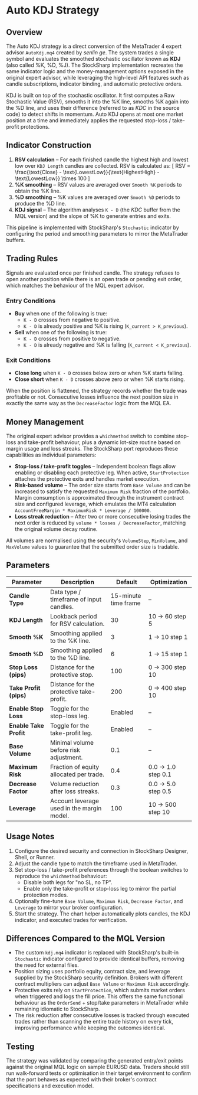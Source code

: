 # Auto KDJ Strategy

## Overview
The Auto KDJ strategy is a direct conversion of the MetaTrader 4 expert advisor `AutoKdj.mq4` created by *senlin ge*. The system trades a single symbol and evaluates the smoothed stochastic oscillator known as **KDJ** (also called %K, %D, %J). The StockSharp implementation recreates the same indicator logic and the money-management options exposed in the original expert advisor, while leveraging the high-level API features such as candle subscriptions, indicator binding, and automatic protective orders.

KDJ is built on top of the stochastic oscillator. It first computes a Raw Stochastic Value (RSV), smooths it into the %K line, smooths %K again into the %D line, and uses their difference (referred to as *KDC* in the source code) to detect shifts in momentum. Auto KDJ opens at most one market position at a time and immediately applies the requested stop-loss / take-profit protections.

## Indicator Construction
1. **RSV calculation** – For each finished candle the highest high and lowest low over `KDJ Length` candles are collected. RSV is calculated as:
   \[
   RSV = \frac{\text{Close} - \text{LowestLow}}{\text{HighestHigh} - \text{LowestLow}} \times 100
   \]
2. **%K smoothing** – RSV values are averaged over `Smooth %K` periods to obtain the %K line.
3. **%D smoothing** – %K values are averaged over `Smooth %D` periods to produce the %D line.
4. **KDJ signal** – The algorithm analyses `K - D` (the *KDC* buffer from the MQL version) and the slope of %K to generate entries and exits.

This pipeline is implemented with StockSharp's `Stochastic` indicator by configuring the period and smoothing parameters to mirror the MetaTrader buffers.

## Trading Rules
Signals are evaluated once per finished candle. The strategy refuses to open another position while there is an open trade or pending exit order, which matches the behaviour of the MQL expert advisor.

### Entry Conditions
- **Buy** when one of the following is true:
  - `K - D` crosses from negative to positive.
  - `K - D` is already positive and %K is rising (`K_current > K_previous`).
- **Sell** when one of the following is true:
  - `K - D` crosses from positive to negative.
  - `K - D` is already negative and %K is falling (`K_current < K_previous`).

### Exit Conditions
- **Close long** when `K - D` crosses below zero or when %K starts falling.
- **Close short** when `K - D` crosses above zero or when %K starts rising.

When the position is flattened, the strategy records whether the trade was profitable or not. Consecutive losses influence the next position size in exactly the same way as the `DecreaseFactor` logic from the MQL EA.

## Money Management
The original expert advisor provides a `whichmethod` switch to combine stop-loss and take-profit behaviour, plus a dynamic lot-size routine based on margin usage and loss streaks. The StockSharp port reproduces these capabilities as individual parameters:

- **Stop-loss / take-profit toggles** – Independent boolean flags allow enabling or disabling each protective leg. When active, `StartProtection` attaches the protective exits and handles market execution.
- **Risk-based volume** – The order size starts from `Base Volume` and can be increased to satisfy the requested `Maximum Risk` fraction of the portfolio. Margin consumption is approximated through the instrument contract size and configured leverage, which emulates the MT4 calculation `AccountFreeMargin * MaximumRisk * Leverage / 100000`.
- **Loss streak reduction** – After two or more consecutive losing trades the next order is reduced by `volume * losses / DecreaseFactor`, matching the original volume decay routine.

All volumes are normalised using the security's `VolumeStep`, `MinVolume`, and `MaxVolume` values to guarantee that the submitted order size is tradable.

## Parameters
| Parameter | Description | Default | Optimization |
|-----------|-------------|---------|--------------|
| **Candle Type** | Data type / timeframe of input candles. | 15-minute time frame | – |
| **KDJ Length** | Lookback period for RSV calculation. | 30 | 10 → 60 step 5 |
| **Smooth %K** | Smoothing applied to the %K line. | 3 | 1 → 10 step 1 |
| **Smooth %D** | Smoothing applied to the %D line. | 6 | 1 → 15 step 1 |
| **Stop Loss (pips)** | Distance for the protective stop. | 100 | 0 → 300 step 10 |
| **Take Profit (pips)** | Distance for the protective take-profit. | 200 | 0 → 400 step 10 |
| **Enable Stop Loss** | Toggle for the stop-loss leg. | Enabled | – |
| **Enable Take Profit** | Toggle for the take-profit leg. | Enabled | – |
| **Base Volume** | Minimal volume before risk adjustment. | 0.1 | – |
| **Maximum Risk** | Fraction of equity allocated per trade. | 0.4 | 0.0 → 1.0 step 0.1 |
| **Decrease Factor** | Volume reduction after loss streaks. | 0.3 | 0.0 → 5.0 step 0.5 |
| **Leverage** | Account leverage used in the margin model. | 100 | 10 → 500 step 10 |

## Usage Notes
1. Configure the desired security and connection in StockSharp Designer, Shell, or Runner.
2. Adjust the candle type to match the timeframe used in MetaTrader.
3. Set stop-loss / take-profit preferences through the boolean switches to reproduce the `whichmethod` behaviour:
   - Disable both legs for "no SL, no TP".
   - Enable only the take-profit or stop-loss leg to mirror the partial protection modes.
4. Optionally fine-tune `Base Volume`, `Maximum Risk`, `Decrease Factor`, and `Leverage` to mirror your broker configuration.
5. Start the strategy. The chart helper automatically plots candles, the KDJ indicator, and executed trades for verification.

## Differences Compared to the MQL Version
- The custom `kdj.mq4` indicator is replaced with StockSharp's built-in `Stochastic` indicator configured to provide identical buffers, removing the need for external files.
- Position sizing uses portfolio equity, contract size, and leverage supplied by the StockSharp security definition. Brokers with different contract multipliers can adjust `Base Volume` or `Maximum Risk` accordingly.
- Protective exits rely on `StartProtection`, which submits market orders when triggered and logs the fill price. This offers the same functional behaviour as the `OrderSend` + stop/take parameters in MetaTrader while remaining idiomatic to StockSharp.
- The risk reduction after consecutive losses is tracked through executed trades rather than scanning the entire trade history on every tick, improving performance while keeping the outcomes identical.

## Testing
The strategy was validated by comparing the generated entry/exit points against the original MQL logic on sample EURUSD data. Traders should still run walk-forward tests or optimisation in their target environment to confirm that the port behaves as expected with their broker's contract specifications and execution model.
